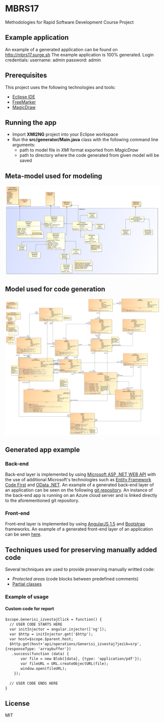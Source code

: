 # MBRS17
Methodologies for Rapid Software Development Course Project

## Example application
An example of a generated application can be found on http://mbrs17.surge.sh
The example application is 100% generated.
Login credentials:
username: admin
password: admin

## Prerequisites
This project uses the following technologies and tools:
* [Eclipse IDE](http://www.eclipse.org/downloads/packages/eclipse-ide-java-developers/marsr)
* [FreeMarker](http://freemarker.org)
* [MagicDraw](https://www.nomagic.com/products/magicdraw)

## Running the app
* Import **XMI2NG** project into your Eclipse workspace
* Run the **src/generator/Main.java** class with the following command line arguments:
    * path to model file in *XMI* format exported from *MagicDraw*
    * path to directory where the code generated from given model will be saved

## Meta-model used for modeling
![Meta-model](https://github.com/vladimirivkovic/MBRS17/blob/master/Meta-model.png "Meta-model")

## Model used for code generation
![Model](https://github.com/vladimirivkovic/MBRS17/blob/master/Model.png "Model")

## Generated app example
### Back-end
Back-end layer is implemented by using [Microsoft ASP .NET WEB API](https://www.asp.net/web-api) with the use of additional Microsoft's technologies such as [Entity Framework Code First](https://msdn.microsoft.com/en-us/library/jj193542(v=vs.113).aspx) and [OData .NET](https://www.asp.net/web-api/overview/odata-support-in-aspnet-web-api).  An example of a generated back-end layer of an application can be seen on the following [git repository](https://github.com/TodorovicNikola/MBRS17APP).
An instance of the back-end app is running on an Azure cloud server and is linked directly to the aforementioned git repository.
  
### Front-end
Front-end layer is implemented by using [AngularJS 1.5](https://angularjs.org/) and [Bootstrap](http://getbootstrap.com/) frameworks.
An example of a generated front-end layer of an application can be seen [here](http://mbrs17.surge.sh).


## Techniques used for preserving manually added code
Several techniques are used to provide preserving manually writted code:
* *Protected areas* (code blocks between predefined comments)
* [Partial classes](https://docs.microsoft.com/en-us/dotnet/csharp/programming-guide/classes-and-structs/partial-classes-and-methods)    
### Example of usage

#### Custom code for report
```
$scope.Generisi_izvestajClick = function() {
  // USER CODE STARTS HERE
  var initInjector = angular.injector(['ng']);
  var $http = initInjector.get('$http');
  var host=$scope.$parent.host;
  $http.get(host+'api/operations/Generisi_izvestaj?jezik=srp', {responseType: 'arraybuffer'})
   .success(function (data) {
       var file = new Blob([data], {type: 'application/pdf'});
       var fileURL = URL.createObjectURL(file);
       window.open(fileURL);
    });

  // USER CODE ENDS HERE
}
```

License
----

MIT
